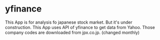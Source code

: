 # yfinance
This App is for analysis fo japanese stock market. But it's under construction.
This App uses API of yfinance to get data from Yahoo.
Those company codes are downloaded from jpx.co.jp. (changed monthly)
